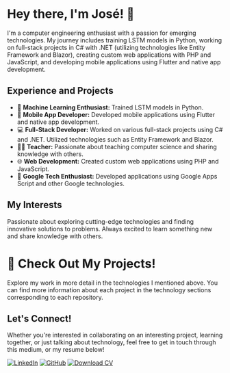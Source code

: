 # Hey there, I'm José! 👋

I'm a computer engineering enthusiast with a passion for emerging technologies. My journey includes training LSTM models in Python, working on full-stack projects in C# with .NET (utilizing technologies like Entity Framework and Blazor), creating custom web applications with PHP and JavaScript, and developing mobile applications using Flutter and native app development.

## Experience and Projects

- 🧠 **Machine Learning Enthusiast:** Trained LSTM models in Python.
- 📱 **Mobile App Developer:** Developed mobile applications using Flutter and native app development.
- 💻 **Full-Stack Developer:** Worked on various full-stack projects using C# and .NET. Utilized technologies such as Entity Framework and Blazor.
- 👨‍🏫 **Teacher:** Passionate about teaching computer science and sharing knowledge with others.
- 🌐 **Web Development:** Created custom web applications using PHP and JavaScript.
- 📱 **Google Tech Enthusiast:** Developed applications using Google Apps Script and other Google technologies.


## My Interests

Passionate about exploring cutting-edge technologies and finding innovative solutions to problems. Always excited to learn something new and share knowledge with others.

# 🚀 Check Out My Projects!

Explore my work in more detail in the technologies I mentioned above. You can find more information about each project in the technology sections corresponding to each repository.

## Let's Connect!

Whether you're interested in collaborating on an interesting project, learning together, or just talking about technology, feel free to get in touch through this medium, or my resume below!

[![LinkedIn](https://img.shields.io/badge/LinkedIn-Perfil%20Profesional-blue?style=for-the-badge&logo=linkedin)](https://www.linkedin.com/in/jos%C3%A9-tapia-jara-46b909265/)
[![GitHub](https://img.shields.io/badge/GitHub-Perfil%20Personal-black?style=for-the-badge&logo=github)](https://github.com/josetapia97)
[![Download CV](https://img.shields.io/badge/Download%20CV-PDF-green?style=for-the-badge)](https://drive.google.com/file/d/1EGtrH_LlqMEfcSbRbqk62gVy7cKto2P0/view?usp=sharing)
